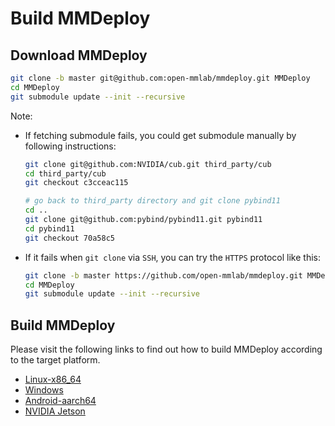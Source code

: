 # Build MMDeploy

## Download MMDeploy

```bash
git clone -b master git@github.com:open-mmlab/mmdeploy.git MMDeploy
cd MMDeploy
git submodule update --init --recursive
```

Note:

- If fetching submodule fails, you could get submodule manually by following instructions:

  ```bash
  git clone git@github.com:NVIDIA/cub.git third_party/cub
  cd third_party/cub
  git checkout c3cceac115

  # go back to third_party directory and git clone pybind11
  cd ..
  git clone git@github.com:pybind/pybind11.git pybind11
  cd pybind11
  git checkout 70a58c5
  ```

- If it fails when `git clone` via `SSH`, you can try the `HTTPS` protocol like this:

  ```bash
  git clone -b master https://github.com/open-mmlab/mmdeploy.git MMDeploy
  cd MMDeploy
  git submodule update --init --recursive
  ```

## Build MMDeploy

Please visit the following links to find out how to build MMDeploy according to the target platform.

- [Linux-x86_64](build/linux.md)
- [Windows](build/windows.md)
- [Android-aarch64](build/android.md)
- [NVIDIA Jetson](tutorials/how_to_install_mmdeploy_on_jetsons.md)
